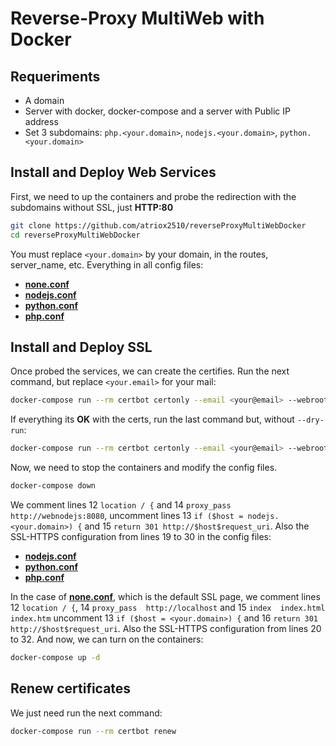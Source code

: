 # Reverse-Proxy MultiWeb with Docker
## Requeriments
* A domain
* Server with docker, docker-compose and a server with Public IP address
* Set 3 subdomains: ```php.<your.domain>```, ```nodejs.<your.domain>```, ```python.<your.domain>```

## Install and Deploy Web Services
First, we need to up the containers and probe the redirection with the subdomains without SSL, just **HTTP:80**
```bash
git clone https://github.com/atriox2510/reverseProxyMultiWebDocker
cd reverseProxyMultiWebDocker
```
You must replace ```<your.domain>``` by your domain, in the routes, server_name, etc. Everything in all config files:
* [**none.conf**](nginxrevproxy/conf/none.conf)
* [**nodejs.conf**](nginxrevproxy/conf/nodejs.conf)
* [**python.conf**](nginxrevproxy/conf/python.conf)
* [**php.conf**](nginxrevproxy/conf/php.conf)

## Install and Deploy SSL
Once probed the services, we can create the certifies. Run the next command, but replace ```<your.email>``` for your mail:
```bash
docker-compose run --rm certbot certonly --email <your@email> --webroot --webroot-path /var/www/certbot --dry-run -d <your.domain> -d nodejs.<your.domain> -d python.<your.domain> -d php.<your.domain> --agree-tos
```

If everything its **OK** with the certs, run the last command but, without ```--dry-run```:
```bash
docker-compose run --rm certbot certonly --email <your@email> --webroot --webroot-path /var/www/certbot -d <your.domain> -d nodejs.<your.domain> -d python.<your.domain> -d php.<your.domain> --agree-tos
```

Now, we need to stop the containers and modify the config files.
```bash
docker-compose down
```
We comment lines 12 ```location / {``` and 14 ```proxy_pass http://webnodejs:8080```, uncomment lines 13 ```if ($host = nodejs.<your.domain>) {``` and 15 ```return 301 http://$host$request_uri```. Also the SSL-HTTPS configuration from lines 19 to 30 in the config files:
* [**nodejs.conf**](nginxrevproxy/conf/nodejs.conf)
* [**python.conf**](nginxrevproxy/conf/python.conf)
* [**php.conf**](nginxrevproxy/conf/php.conf)

In the case of [**none.conf**](nginxrevproxy/conf/none.conf), which is the default SSL page, we comment lines 12 ```location / {```, 14 ```proxy_pass  http://localhost``` and 15 ```index  index.html index.htm``` uncomment 13 ```if ($host = <your.domain>) {``` and 16 ```return 301 http://$host$request_uri```. Also the SSL-HTTPS configuration from lines 20 to 32.
And now, we can turn on the containers:
```bash
docker-compose up -d
```

## Renew certificates
We just need run the next command:
```bash
docker-compose run --rm certbot renew
```
